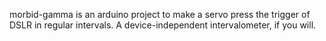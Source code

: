 morbid-gamma is an arduino project to make a servo press the trigger
of DSLR in regular intervals. A device-independent intervalometer, if you will.
